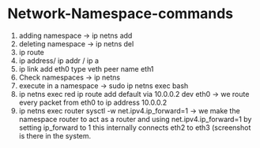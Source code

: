 # Network-Namespace-commands
1. adding namespace -> ip netns add <hostname>
2. deleting namespace -> ip netns del <hostname>
3. ip route
4. ip address/ ip addr / ip a
5. ip link add eth0 type veth peer name eth1
6. Check namespaces -> ip netns
7. execute in a namespace -> sudo ip netns exec <namespace-name> bash
8. ip netns exec red ip route add default via 10.0.0.2 dev eth0 -> we route every packet from eth0 to ip address 10.0.0.2
9. ip netns exec router sysctl -w net.ipv4.ip_forward=1 -> we make the namespace router to act as a router and using net.ipv4.ip_forward=1 by setting ip_forward to 1 this internally connects eth2 to eth3 (screenshot is there in the system.
